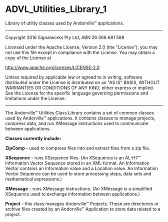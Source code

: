 # ADVL_Utilities_Library_1
Library of utility classes used by Andorville™ applications.


- - -
Copyright 2016 Signalworks Pty Ltd, ABN 26 066 681 598

Licensed under the Apache License, Version 2.0 (the "License");
you may not use this file except in compliance with the License.
You may obtain a copy of the License at

http://www.apache.org/licenses/LICENSE-2.0

Unless required by applicable law or agreed to in writing, software
distributed under the License is distributed on an "AS IS" BASIS,
WITHOUT WARRANTIES OR CONDITIONS OF ANY KIND, either express or implied.
See the License for the specific language governing permissions and
limitations under the License.



- - -

The Andorville™ Utilities Class Library contains a set of common classes used by Andorville™ applications.
It contains classes to manage projects, compress data, and run XMessage instructions used to communicate between applications.

**Classes currently include:**

**ZipComp** - used to compress files into and extract files from a zip file.

**XSequence** - runs XSequence files. (An XSequence is an AL-H7™ Information Vector Sequence stored in an XML format. An Information Vector contains an Information value and a Location value. An Information Vector Sequence can be used to store processing steps, data sets and mathematical expressions.)

**XMessage** - runs XMessage instructions. (An XMessage is a simplified XSequence used to exchange information between applications.)

**Project** - this class manages Andorville™ Projects. These are directories or archive files created by an Andorville™ Application to store data related to a project.

